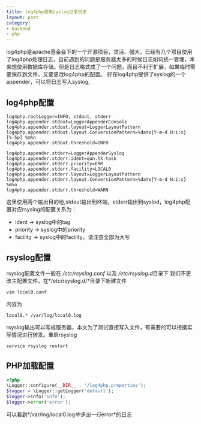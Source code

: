 ```yaml
---
title: log4php使用syslog记录日志
layout: post
category: 
- backend
- php
---
```

log4php是apache基金会下的一个开源项目，灵活、强大，已经有几个项目使用了log4php处理日志，目前遇到的问题是服务器太多的时候日志如何统一管理，本来想使用数据库存储。但是日志格式成了一个问题，而且不利于扩展，如果临时需要保存到文件，又要更改log4php的配置。
好在log4php提供了syslog的一个appender，可以将日志写入syslog;

## log4php配置
```
log4php.rootLogger=INFO, stdout, stderr
log4php.appender.stdout=LoggerAppenderConsole
log4php.appender.stdout.layout=LoggerLayoutPattern
log4php.appender.stdout.layout.ConversionPattern=%date{Y-m-d H:i:s} [%-5p] %m%n
log4php.appender.stdout.threshold=INFO

log4php.appender.stderr=LoggerAppenderSyslog
log4php.appender.stderr.ident=qun.hk-task
log4php.appender.stderr.priority=ERR
log4php.appender.stderr.facility=LOCAL0
log4php.appender.stderr.layout=LoggerLayoutPattern
log4php.appender.stderr.layout.ConversionPattern=%date{Y-m-d H:i:s} %m%n
log4php.appender.stderr.threshold=WARN
```
这里使用两个输出目的地,stdout输出到终端，stderr输出到syslod，log4php配置对应rsyslog的配置关系为：
+ ident -> syslog中的tag
+ priority -> syslog中的priority
+ facility -> syslog中的facility，请注意全部为大写

## rsyslog配置
rsyslog配置文件一般在 */etc/rsyslog.conf* 以及 */etc/rsyslog.d*目录下
我们不更改主配置文件，在*/etc/rsyslog.d/*目录下新建文件

```vim local0.conf```

内容为

```local0.* /var/log/local0.log```

rsyslog输出可以写成服务器，本文为了测试直接写入文件，有需要的可以根据实际情况进行转发。重启rsyslog

```service rsyslog restart```

## PHP加载配置
```php
<?php
\Logger::configure(__DIR__ . '/log4php.properties');
$logger = \Logger::getLogger('default');
$logger->info('info');
$logger->error('error');
```
可以看到*/var/log/local0.log*中多出一行*error*的日志

